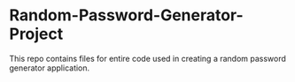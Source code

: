 # Random-Password-Generator-Project
This repo contains files for entire code used in creating a random password generator application.
